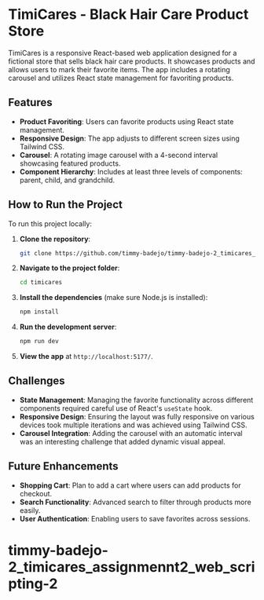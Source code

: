 
# TimiCares - Black Hair Care Product Store

TimiCares is a responsive React-based web application designed for a fictional store that sells black hair care products. It showcases products and allows users to mark their favorite items. The app includes a rotating carousel and utilizes React state management for favoriting products.

## Features

- **Product Favoriting**: Users can favorite products using React state management.
- **Responsive Design**: The app adjusts to different screen sizes using Tailwind CSS.
- **Carousel**: A rotating image carousel with a 4-second interval showcasing featured products.
- **Component Hierarchy**: Includes at least three levels of components: parent, child, and grandchild.
  
## How to Run the Project

To run this project locally:

1. **Clone the repository**:
   ```bash
   git clone https://github.com/timmy-badejo/timmy-badejo-2_timicares_assignmennt2_web_scripting-2.git
   ```

2. **Navigate to the project folder**:
   ```bash
   cd timicares
   ```

3. **Install the dependencies** (make sure Node.js is installed):
   ```bash
   npm install
   ```

4. **Run the development server**:
   ```bash
   npm run dev
   ```

5. **View the app** at `http://localhost:5177/`.

## Challenges

- **State Management**: Managing the favorite functionality across different components required careful use of React's `useState` hook.
- **Responsive Design**: Ensuring the layout was fully responsive on various devices took multiple iterations and was achieved using Tailwind CSS.
- **Carousel Integration**: Adding the carousel with an automatic interval was an interesting challenge that added dynamic visual appeal.

## Future Enhancements

- **Shopping Cart**: Plan to add a cart where users can add products for checkout.
- **Search Functionality**: Advanced search to filter through products more easily.
- **User Authentication**: Enabling users to save favorites across sessions.
# timmy-badejo-2_timicares_assignmennt2_web_scripting-2
